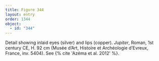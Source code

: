 ```yaml
---
title: Figure 344
layout: entry
order: 1344
object:
  - id: "344"
---
```


Detail showing inlaid eyes (silver) and lips (copper). *Jupiter*, Roman, 1st century CE, H. 92 cm (Musée d’Art, Histoire et Archéologie d’Evreux, France, inv. 5404). See {% cite 'Azéma et al. 2012' %}.

